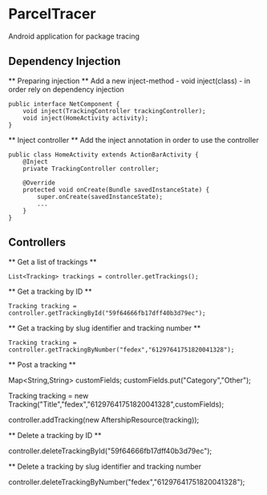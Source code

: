 # ParcelTracer
Android application for package tracing

## Dependency Injection
** Preparing injection **
Add a new inject-method - void inject(class) - in order rely on dependency injection
    
    public interface NetComponent {
        void inject(TrackingController trackingController);
        void inject(HomeActivity activity);
    }
   
** Inject controller **
Add the inject annotation in order to use the controller

    public class HomeActivity extends ActionBarActivity {
        @Inject
        private TrackingController controller;
    
        @Override
        protected void onCreate(Bundle savedInstanceState) {
            super.onCreate(savedInstanceState);
            ...
        }
    }
    
## Controllers
** Get a list of trackings **

    List<Tracking> trackings = controller.getTrackings();
    
** Get a tracking by ID **

    Tracking tracking = controller.getTrackingById("59f64666fb17dff40b3d79ec");
    
** Get a tracking by slug identifier and tracking number **

    Tracking tracking = controller.getTrackingByNumber("fedex","61297641751820041328");
    
** Post a tracking **

   Map<String,String> customFields;
   customFields.put("Category","Other");
   
   Tracking tracking = new Tracking("Title","fedex","61297641751820041328",customFields);
   
   controller.addTracking(new AftershipResource(tracking));
   
** Delete a tracking by ID **

   controller.deleteTrackingById("59f64666fb17dff40b3d79ec");
   
** Delete a tracking by slug identifier and tracking number

   controller.deleteTrackingByNumber("fedex","61297641751820041328");
